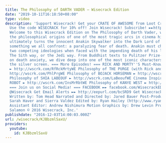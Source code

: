 ```yaml
---
title: The Philosophy of DARTH VADER – Wisecrack Edition
date: "2019-10-11T16:18:50+08:00"
type: video
description: 'Support Wisecrack! Get your CRATE OF AWESOME from Loot Crate at http://www.lootcrate.com/WISECRACK
  Use the code WISECRACK for 10% off! Join Wisecrack! Subscribe! ►►http://bit.ly/1y8Veir
  Welcome to this Wisecrack Edition on The Philosophy of Darth Vader, where we explore
  the philosophical origins of one of the most tragic arcs in cinema history. What
  ultimately turns the innocent Anakin Skywalker into the Dark Lord of the Sith is
  something we all confront: a paralyzing fear of death. Anakin must choose between
  two competing ideologies when faced with the impending death of his loved ones –
  The Sith way, or the Jedi way. From Buddhist texts to Pulitzer Prize-winning discourses
  on death anxiety, we dive deep into one of the most iconic characters to ever grace
  the silver screen. === More Episodes! === RICK AND MORTY''S Must-Know Refernces!
  ► http://wscrk.com/RfRckMrtyWE Philosophy of THE PURGE (with Rick and Morty!) ►
  http://wscrk.com/PhlPrgWE Philosophy of BOJACK HORSEMAN ► http://wscrk.com/BjckHrsWE
  Philosophy of SHIA LABEOUF ► http://wscrk.com/LaBeoufWE Cinema Inspirations of MR
  ROBOT ► http://wscrk.com/InsMrRbtWE Philosophy of KANYE WEST ► http://wscrk.com/KanyeWE
  === Join us on Social Media! === FACEBOOK ►► facebook.com/WisecrackEDU TWITTER ►►
  @Wisecrack Get Email Alerts ►► http://eepurl.com/bcSRD9 Get Wisecrack Gear! ►► http://www.wisecrack.co/store
  Written by: Tom Head Narrated and Directed by: Jared Bauer Post-Production Assistants:
  Sarah Haver and Sierra Valdez Edited by: Ryan Hailey (http://www.ryanhaileydotcom.com/)
  Assistant Editor: Andrew Nishimura Motion Graphics by: Drew Levin Produced by: Jacob
  Salamon © 2016 Wisecrack, Inc.'
publishdate: "2016-12-03T14:00:03.000Z"
url: /wisecrack/KJBbzmlSaxU/
providers:
  youtube:
    id: KJBbzmlSaxU
---
```

